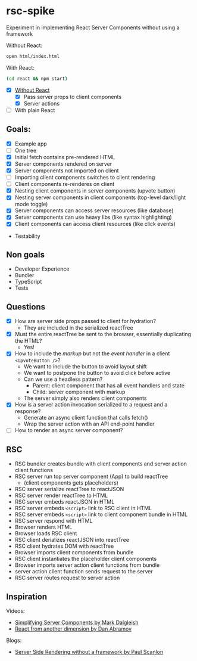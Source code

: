 # rsc-spike

Experiment in implementing React Server Components without using a framework

Without React:

```bash
open html/index.html
```

With React:

```bash
(cd react && npm start)
```


- [x] [Without React](html/index.html)
  - [x] Pass server props to client components
  - [x] Server actions
- [ ] With plain React

## Goals:

- [x] Example app
- [ ] One tree
- [x] Initial fetch contains pre-rendered HTML
- [x] Server components rendered on server
- [x] Server components not imported on client
- [ ] Importing client components switches to client rendering
- [ ] Client components re-renderes on client
- [x] Nesting client components in server components (upvote button)
- [x] Nesting server components in client components (top-level dark/light mode toggle)
- [x] Server components can access server resources (like database)
- [x] Server components can use heavy libs (like syntax highlighting)
- [x] Client components can access client resources (like click events)
- Testability

## Non goals

- Developer Experience
- Bundler
- TypeScript
- Tests

## Questions

- [x] How are server side props passed to client for hydration?
  - They are included in the serialized reactTree
- [x] Must the entire <App /> reactTree be sent to the browser, essentially duplicating the HTML? 
  - Yes!
- [x] How to include the *markup* but not the *event handler* in a client `<UpvoteButton />`?
  - We want to include the button to avoid layout shift
  - We want to postpone the button to avoid click before active
  - Can we use a headless pattern?
    - Parent: client component that has all event handlers and state
    - Child: server component with markup
  - The server simply also renders client components
- [x] How is a server action invocation serialized to a request and a response?
  - Generate an async client function that calls fetch()
  - Wrap the server action with an API end-point handler
- [ ] How to render an async server component?

## RSC

- RSC bundler creates bundle with client components and server action client functions
- RSC server run top server component (App) to build reactTree
  - (client components gets placeholders)
- RSC server serialize reactTree to reactJSON
- RSC server render reactTree to HTML
- RSC server embeds reactJSON in HTML
- RSC server embeds `<script>` link to RSC client in HTML
- RSC server embeds `<script>` link to client component bundle in HTML
- RSC server respond with HTML
- Browser renders HTML
- Browser loads RSC client
- RSC client derializes reactJSON into reactTree
- RSC client hydrates DOM with reactTree
- Browser imports client components from bundle
- RSC client instantiates the placeholder client components
- Browser imports server action client functions from bundle
- server action client function sends request to the server
- RSC server routes request to server action

## Inspiration

Videos:

- [Simplifying Server Components by Mark Dalgleish](https://portal.gitnation.org/contents/simplifying-server-components) 
- [React from another dimension by Dan Abramov](https://youtu.be/zMf_xeGPn6s)


Blogs:

- [Server Side Rendering without a framework by Paul Scanlon](https://thenewstack.io/how-to-build-a-server-side-react-app-using-vite-and-express/)


